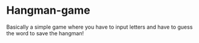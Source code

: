 # Hangman-game
Basically a simple game where you have to input letters and have to guess the word to save the hangman!
